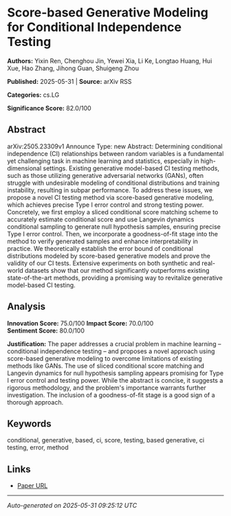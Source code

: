 # Score-based Generative Modeling for Conditional Independence Testing

**Authors:** Yixin Ren, Chenghou Jin, Yewei Xia, Li Ke, Longtao Huang, Hui Xue, Hao Zhang, Jihong Guan, Shuigeng Zhou

**Published:** 2025-05-31 | **Source:** arXiv RSS

**Categories:** cs.LG

**Significance Score:** 82.0/100

## Abstract

arXiv:2505.23309v1 Announce Type: new 
Abstract: Determining conditional independence (CI) relationships between random variables is a fundamental yet challenging task in machine learning and statistics, especially in high-dimensional settings. Existing generative model-based CI testing methods, such as those utilizing generative adversarial networks (GANs), often struggle with undesirable modeling of conditional distributions and training instability, resulting in subpar performance. To address these issues, we propose a novel CI testing method via score-based generative modeling, which achieves precise Type I error control and strong testing power. Concretely, we first employ a sliced conditional score matching scheme to accurately estimate conditional score and use Langevin dynamics conditional sampling to generate null hypothesis samples, ensuring precise Type I error control. Then, we incorporate a goodness-of-fit stage into the method to verify generated samples and enhance interpretability in practice. We theoretically establish the error bound of conditional distributions modeled by score-based generative models and prove the validity of our CI tests. Extensive experiments on both synthetic and real-world datasets show that our method significantly outperforms existing state-of-the-art methods, providing a promising way to revitalize generative model-based CI testing.

## Analysis

**Innovation Score:** 75.0/100
**Impact Score:** 70.0/100  
**Sentiment Score:** 80.0/100

**Justification:** The paper addresses a crucial problem in machine learning – conditional independence testing – and proposes a novel approach using score-based generative modeling to overcome limitations of existing methods like GANs. The use of sliced conditional score matching and Langevin dynamics for null hypothesis sampling appears promising for Type I error control and testing power. While the abstract is concise, it suggests a rigorous methodology, and the problem's importance warrants further investigation. The inclusion of a goodness-of-fit stage is a good sign of a thorough approach.

## Keywords

conditional, generative, based, ci, score, testing, based generative, ci testing, error, method

## Links

- [Paper URL](https://arxiv.org/abs/2505.23309)

---
*Auto-generated on 2025-05-31 09:25:12 UTC*
